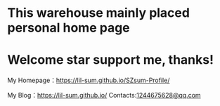 # This warehouse mainly placed personal home page
# Welcome star support me, thanks!
My Homepage：https://lil-sum.github.io/SZsum-Profile/

My Blog：https://lil-sum.github.io/
Contacts:1244675628@qq.com
